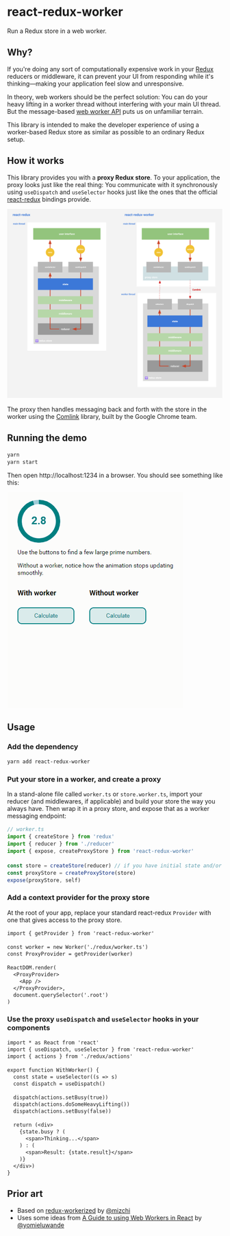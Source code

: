 # react-redux-worker

Run a Redux store in a web worker.

## Why?

If you're doing any sort of computationally expensive work in your [Redux](https://redux.js.org) reducers or middleware, it
can prevent your UI from responding while it's thinking&mdash;making your application feel slow and
unresponsive.

In theory, web workers should be the perfect solution: You can do your heavy lifting in a worker
thread without interfering with your main UI thread. But the message-based [web worker
API](https://redux.js.org) puts us on unfamiliar terrain.

This library is intended to make the developer experience of using a worker-based Redux store as
similar as possible to an ordinary Redux setup.

## How it works

This library provides you with a **proxy Redux store**. To your application, the proxy looks just
like the real thing: You communicate with it synchronously using `useDispatch` and `useSelector`
hooks just like the ones that the official [react-redux](https://github.com/reduxjs/react-redux)
bindings provide.

![diagram](https://raw.githubusercontent.com/HerbCaudill/react-redux-worker/2c2665410d3de1e88c15c60c0a8c492d6dd72c10/img/react-redux-worker.svg?sanitize=true)

The proxy then handles messaging back and forth with the store in the worker using the
[Comlink](https://github.com/GoogleChromeLabs/comlink) library, built by the Google Chrome team.

## Running the demo

```bash
yarn
yarn start
```

Then open http://localhost:1234 in a browser. You should see something like this:

![demo](https://github.com/HerbCaudill/react-redux-worker/raw/2c2665410d3de1e88c15c60c0a8c492d6dd72c10/img/worker-demo.gif)

## Usage

### Add the dependency

```bash
yarn add react-redux-worker
```

### Put your store in a worker, and create a proxy

In a stand-alone file called `worker.ts` or `store.worker.ts`, import your reducer (and middlewares,
if applicable) and build your store the way you always have. Then wrap it in a proxy store,
and expose that as a worker messaging endpoint:

```ts
// worker.ts
import { createStore } from 'redux'
import { reducer } from './reducer'
import { expose, createProxyStore } from 'react-redux-worker'

const store = createStore(reducer) // if you have initial state and/or middleware you can add them here as well
const proxyStore = createProxyStore(store)
expose(proxyStore, self)
```

### Add a context provider for the proxy store

At the root of your app, replace your standard react-redux `Provider` with one that gives access to
the proxy store.

```tsx
import { getProvider } from 'react-redux-worker'

const worker = new Worker('./redux/worker.ts')
const ProxyProvider = getProvider(worker)

ReactDOM.render(
  <ProxyProvider>
    <App />
  </ProxyProvider>,
  document.querySelector('.root')
)
```

### Use the proxy `useDispatch` and `useSelector` hooks in your components

```tsx
import * as React from 'react'
import { useDispatch, useSelector } from 'react-redux-worker'
import { actions } from './redux/actions'

export function WithWorker() {
  const state = useSelector((s => s)
  const dispatch = useDispatch()

  dispatch(actions.setBusy(true))
  dispatch(actions.doSomeHeavyLifting())
  dispatch(actions.setBusy(false))

  return (<div>
    {state.busy ? (
      <span>Thinking...</span>
    ) : (
      <span>Result: {state.result}</span>
    )}
  </div>)
}
```

## Prior art

- Based on [redux-workerized](https://github.com/mizchi/redux-workerized) by
  [@mizchi](https://github.com/mizchi/)
- Uses some ideas from [A Guide to using Web Workers in
  React](https://www.fullstackreact.com/articles/introduction-to-web-workers-with-react) by [@yomieluwande](https://twitter.com/yomieluwande)
